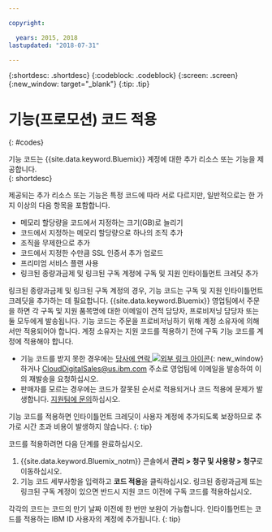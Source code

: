 ```yaml
---

copyright:

  years: 2015, 2018
lastupdated: "2018-07-31"

---
```


{:shortdesc: .shortdesc}
{:codeblock: .codeblock}
{:screen: .screen}
{:new_window: target="_blank"}
{:tip: .tip}

# 기능(프로모션) 코드 적용
{: #codes}

기능 코드는 {{site.data.keyword.Bluemix}} 계정에 대한 추가 리소스 또는 기능을 제공합니다.  
{: shortdesc}

제공되는 추가 리소스 또는 기능은 특정 코드에 따라 서로 다르지만, 일반적으로는 한 가지 이상의 다음 항목을 포함합니다.

  * 메모리 할당량을 코드에서 지정하는 크기(GB)로 늘리기
  * 코드에서 지정하는 메모리 할당량으로 하나의 조직 추가
  * 조직을 무제한으로 추가
  * 코드에서 지정한 수만큼 SSL 인증서 추가 업로드
  * 프리미엄 서비스 플랜 사용
  * 링크된 종량과금제 및 링크된 구독 계정에 구독 및 지원 인타이틀먼트 크레딧 추가

링크된 종량과금제 및 링크된 구독 계정의 경우, 기능 코드는 구독 및 지원 인타이틀먼트 크레딧을 추가하는 데 필요합니다. {{site.data.keyword.Bluemix}} 영업팀에서 주문을 하면 각 구독 및 지원 품목명에 대한 이메일이 견적 담당자, 프로비저닝 담당자 또는 둘 모두에게 발송됩니다. 기능 코드는 주문을 프로비저닝하기 위해 계정 소유자에 의해서만 적용되어야 합니다. 계정 소유자는 지원 코드를 적용하기 전에 구독 기능 코드를 계정에 적용해야 합니다.

  * 기능 코드를 받지 못한 경우에는 [당사에 연락 ![외부 링크 아이콘](../icons/launch-glyph.svg "외부 링크 아이콘")](https://www.ibm.com/cloud-computing/bluemix/contact-us){: new_window}하거나 CloudDigitalSales@us.ibm.com 주소로 영업팀에 이메일을 발송하여 이의 재발송을 요청하십시오. 
  * 판매자를 모르는 경우에는 코드가 잘못된 순서로 적용되거나 코드 적용에 문제가 발생합니다. [지원팀에 문의](/docs/get-support/howtogetsupport.html)하십시오. 

기능 코드를 적용하면 인타이틀먼트 크레딧이 사용자 계정에 추가되도록 보장하므로 추가로 시간 초과 비용이 발생하지 않습니다.
{: tip}

코드를 적용하려면 다음 단계를 완료하십시오.

1. {{site.data.keyword.Bluemix_notm}} 콘솔에서 **관리 > 청구 및 사용량 > 청구**로 이동하십시오.
2. 기능 코드 세부사항을 입력하고 **코드 적용**을 클릭하십시오. 링크된 종량과금제 또는 링크된 구독 계정이 있으면 반드시 지원 코드 이전에 구독 코드를 적용하십시오.

각각의 코드는 코드의 만기 날짜 이전에 한 번만 보완이 가능합니다. 인타이틀먼트는 코드를 적용하는 IBM ID 사용자의 계정에 추가됩니다. 
{: tip}
